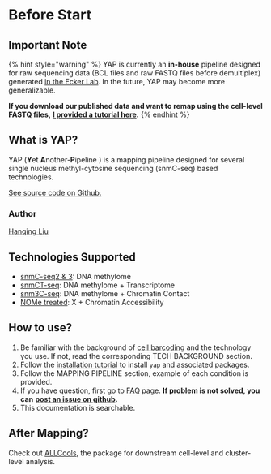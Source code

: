 # Before Start

## Important Note

{% hint style="warning" %}
YAP is currently an **in-house** pipeline designed for raw sequencing data \(BCL files and raw FASTQ files before demultiplex\) generated [in the Ecker Lab](https://ecker.salk.edu/). In the future, YAP may become more generalizable.

**If you download our published data and want to remap using the cell-level FASTQ files,** [**I provided a tutorial here**](mapping-form-cell-level-fastq-files.md)**.**
{% endhint %}

## What is YAP?

YAP \(**Y**et **A**nother-**P**ipeline \) is a mapping pipeline designed for several single nucleus methyl-cytosine sequencing \(snmC-seq\) based technologies.

[See source code on Github.](https://github.com/lhqing/cemba_data)

### Author

[Hanqing Liu](https://github.com/lhqing)

## Technologies Supported

* [snmC-seq2 & 3](tech-background/snmc-seq.md): DNA methylome
* [snmCT-seq](tech-background/snmct-seq.md): DNA methylome + Transcriptome
* [snm3C-seq](tech-background/snm3c-seq.md): DNA methylome + Chromatin Contact
* [NOMe treated](tech-background/nome-treatment.md): X + Chromatin Accessibility

## How to use?

1. Be familiar with the background of [cell barcoding](tech-background/barcoding.md) and the technology you use. If not, read the corresponding TECH BACKGROUND section.
2. Follow the [installation tutorial](installation.md) to install `yap` and associated packages.
3. Follow the MAPPING PIPELINE section, example of each condition is provided.
4. If you have question, first go to [FAQ](other/faq.md) page. **If problem is not solved, you can** [**post an issue on github**](https://github.com/lhqing/cemba_data/issues/new)**.**
5. This documentation is searchable.

## After Mapping?

Check out [ALLCools](https://github.com/lhqing/ALLCools), the package for downstream cell-level and cluster-level analysis.

